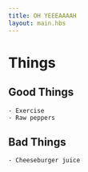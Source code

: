 ```yaml
---
title: OH YEEEAAAAH
layout: main.hbs
---
```


# Things
## Good Things
    - Exercise
    - Raw peppers

## Bad Things
    - Cheeseburger juice